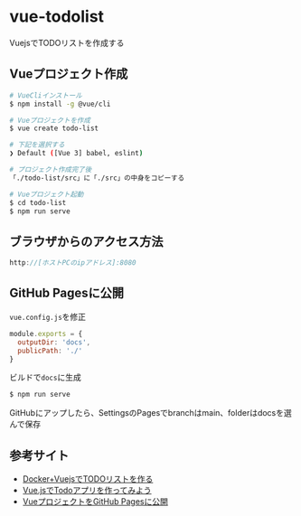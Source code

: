 # vue-todolist
VuejsでTODOリストを作成する

## Vueプロジェクト作成
```bash
# VueCliインストール
$ npm install -g @vue/cli

# Vueプロジェクトを作成
$ vue create todo-list

# 下記を選択する
❯ Default ([Vue 3] babel, eslint)

# プロジェクト作成完了後
「./todo-list/src」に「./src」の中身をコピーする

# Vueプロジェクト起動
$ cd todo-list
$ npm run serve
```

## ブラウザからのアクセス方法
```js
http://[ホストPCのipアドレス]:8080
```
## GitHub Pagesに公開
`vue.config.js`を修正
```js
module.exports = {
  outputDir: 'docs',
  publicPath: './'
}
```
ビルドで`docs`に生成
```bash
$ npm run serve
```
GitHubにアップしたら、SettingsのPagesでbranchはmain、folderはdocsを選んで保存


## 参考サイト
- [Docker+VuejsでTODOリストを作る](https://alterbo.jp/blog/ryu5-2106/)
- [Vue.jsでTodoアプリを作ってみよう](https://note.com/kenpapa/n/n948005f6da63)
- [VueプロジェクトをGitHub Pagesに公開](https://qiita.com/sindicum/items/f867db9de54630464fea)
